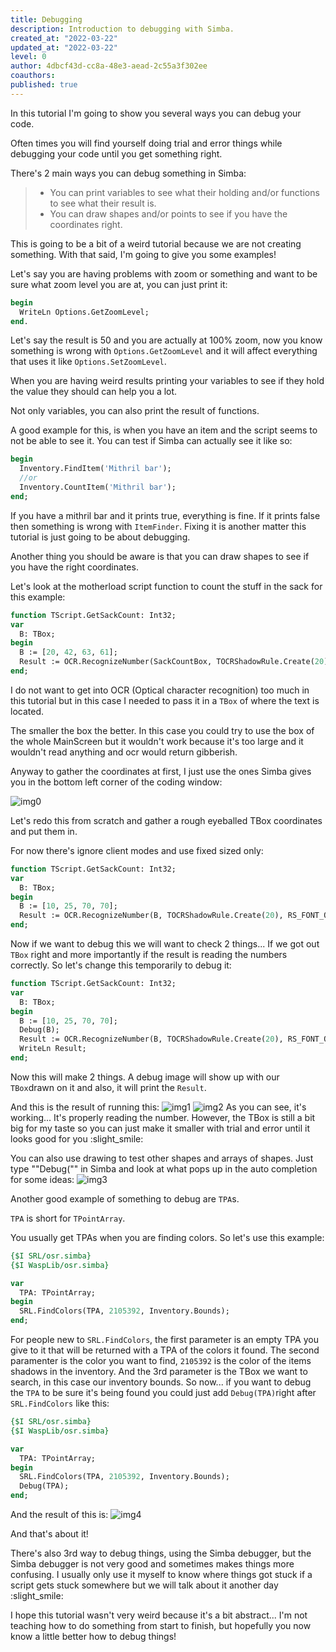 ```yaml
---
title: Debugging
description: Introduction to debugging with Simba.
created_at: "2022-03-22"
updated_at: "2022-03-22"
level: 0
author: 4dbcf43d-cc8a-48e3-aead-2c55a3f302ee
coauthors:
published: true
---
```


In this tutorial I'm going to show you several ways you can debug your code.

Often times you will find yourself doing trial and error things while debugging your code until you get something right.

There's 2 main ways you can debug something in Simba:

> - You can print variables to see what their holding and/or functions to see what their result is.
> - You can draw shapes and/or points to see if you have the coordinates right.

This is going to be a bit of a weird tutorial because we are not creating something. With that said, I'm going to give you some examples!

Let's say you are having problems with zoom or something and want to be sure what zoom level you are at, you can just print it:

```pascal
begin
  WriteLn Options.GetZoomLevel;
end.
```

Let's say the result is 50 and you are actually at 100% zoom, now you know something is wrong with `Options.GetZoomLevel` and it will affect everything that uses it like `Options.SetZoomLevel`.

When you are having weird results printing your variables to see if they hold the value they should can help you a lot.

Not only variables, you can also print the result of functions.

A good example for this, is when you have an item and the script seems to not be able to see it. You can test if Simba can actually see it like so:

```pascal
begin
  Inventory.FindItem('Mithril bar');
  //or
  Inventory.CountItem('Mithril bar');
end;
```

If you have a mithril bar and it prints true, everything is fine. If it prints false then something is wrong with `ItemFinder`.
Fixing it is another matter this tutorial is just going to be about debugging.

Another thing you should be aware is that you can draw shapes to see if you have the right coordinates.

Let's look at the motherload script function to count the stuff in the sack for this example:

```pascal
function TScript.GetSackCount: Int32;
var
  B: TBox;
begin
  B := [20, 42, 63, 61];
  Result := OCR.RecognizeNumber(SackCountBox, TOCRShadowRule.Create(20), RS_FONT_QUILL);
end;
```

I do not want to get into OCR (Optical character recognition) too much in this tutorial but in this case I needed to pass it in a `TBox` of where the text is located.

The smaller the box the better. In this case you could try to use the box of the whole MainScreen but it wouldn't work because it's too large and it wouldn't read anything and ocr would return gibberish.

Anyway to gather the coordinates at first, I just use the ones Simba gives you in the bottom left corner of the coding window:

![img0](https://enqlpchobniylwpsjcqc.supabase.co/storage/v1/object/public/imgs/posts/17/img0.png)

Let's redo this from scratch and gather a rough eyeballed TBox coordinates and put them in.

For now there's ignore client modes and use fixed sized only:

```pascal
function TScript.GetSackCount: Int32;
var
  B: TBox;
begin
  B := [10, 25, 70, 70];
  Result := OCR.RecognizeNumber(B, TOCRShadowRule.Create(20), RS_FONT_QUILL);
end;
```

Now if we want to debug this we will want to check 2 things... If we got out `TBox` right and more importantly if the result is reading the numbers correctly.
So let's change this temporarily to debug it:

```pascal
function TScript.GetSackCount: Int32;
var
  B: TBox;
begin
  B := [10, 25, 70, 70];
  Debug(B);
  Result := OCR.RecognizeNumber(B, TOCRShadowRule.Create(20), RS_FONT_QUILL);
  WriteLn Result;
end;
```

Now this will make 2 things. A debug image will show up with our `TBox`drawn on it and also, it will print the `Result`.

And this is the result of running this:
![img1](https://enqlpchobniylwpsjcqc.supabase.co/storage/v1/object/public/imgs/posts/17/img1.png)
![img2](https://enqlpchobniylwpsjcqc.supabase.co/storage/v1/object/public/imgs/posts/17/img2.png)
As you can see, it's working... It's properly reading the number. However, the TBox is still a bit big for my taste so you can just make it smaller with trial and error until it looks good for you :slight_smile:

You can also use drawing to test other shapes and arrays of shapes.
Just type ""Debug("" in Simba and look at what pops up in the auto completion for some ideas:
![img3](https://enqlpchobniylwpsjcqc.supabase.co/storage/v1/object/public/imgs/posts/17/img3.png)

Another good example of something to debug are `TPA`s.

`TPA` is short for `TPointArray`.

You usually get TPAs when you are finding colors. So let's use this example:

```pascal
{$I SRL/osr.simba}
{$I WaspLib/osr.simba}

var
  TPA: TPointArray;
begin
  SRL.FindColors(TPA, 2105392, Inventory.Bounds);
end;
```

For people new to `SRL.FindColors`, the first parameter is an empty TPA you give to it that will be returned with a TPA of the colors it found. The second paramenter is the color you want to find, `2105392` is the color of the items shadows in the inventory. And the 3rd parameter is the TBox we want to search, in this case our inventory bounds.
So now... if you want to debug the `TPA` to be sure it's being found you could just add `Debug(TPA)`right after `SRL.FindColors` like this:

```pascal
{$I SRL/osr.simba}
{$I WaspLib/osr.simba}

var
  TPA: TPointArray;
begin
  SRL.FindColors(TPA, 2105392, Inventory.Bounds);
  Debug(TPA);
end;
```

And the result of this is:
![img4](https://enqlpchobniylwpsjcqc.supabase.co/storage/v1/object/public/imgs/posts/17/img4.png)

And that's about it!

There's also 3rd way to debug things, using the Simba debugger, but the Simba debugger is not very good and sometimes makes things more confusing.
I usually only use it myself to know where things got stuck if a script gets stuck somewhere but we will talk about it another day :slight_smile:

I hope this tutorial wasn't very weird because it's a bit abstract... I'm not teaching how to do something from start to finish, but hopefully you now know a little better how to debug things!
